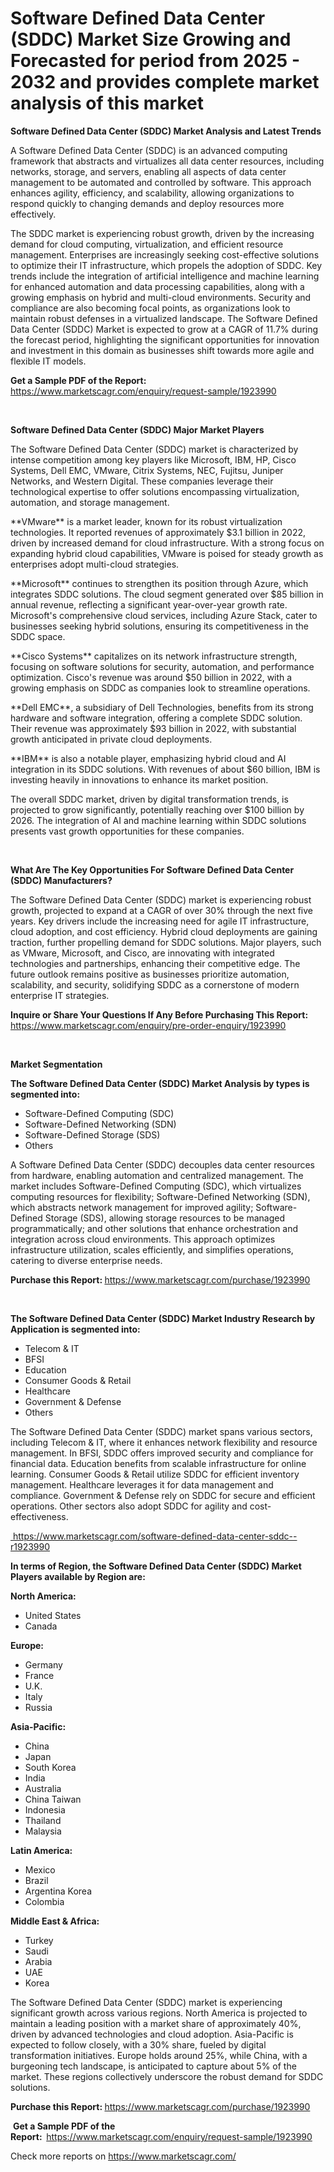 <p><h1>Software Defined Data Center (SDDC) Market Size Growing and Forecasted for period from 2025 - 2032 and provides complete market analysis of this market</h1></p><p><strong>Software Defined Data Center (SDDC) Market Analysis and Latest Trends</strong></p>
<p><p>A Software Defined Data Center (SDDC) is an advanced computing framework that abstracts and virtualizes all data center resources, including networks, storage, and servers, enabling all aspects of data center management to be automated and controlled by software. This approach enhances agility, efficiency, and scalability, allowing organizations to respond quickly to changing demands and deploy resources more effectively.</p><p>The SDDC market is experiencing robust growth, driven by the increasing demand for cloud computing, virtualization, and efficient resource management. Enterprises are increasingly seeking cost-effective solutions to optimize their IT infrastructure, which propels the adoption of SDDC. Key trends include the integration of artificial intelligence and machine learning for enhanced automation and data processing capabilities, along with a growing emphasis on hybrid and multi-cloud environments. Security and compliance are also becoming focal points, as organizations look to maintain robust defenses in a virtualized landscape. The Software Defined Data Center (SDDC) Market is expected to grow at a CAGR of 11.7% during the forecast period, highlighting the significant opportunities for innovation and investment in this domain as businesses shift towards more agile and flexible IT models.</p></p>
<p><strong>Get a Sample PDF of the Report:&nbsp;</strong> <a href="https://www.marketscagr.com/enquiry/request-sample/1923990?utm_campaign=1998&utm_medium=2&utm_source=Github&utm_content=ia&utm_term=14012025&utm_id=software-defined-data-center-sddc">https://www.marketscagr.com/enquiry/request-sample/1923990</a></p>
<p>&nbsp;</p>
<p><strong>Software Defined Data Center (SDDC) Major Market Players</strong></p>
<p><p>The Software Defined Data Center (SDDC) market is characterized by intense competition among key players like Microsoft, IBM, HP, Cisco Systems, Dell EMC, VMware, Citrix Systems, NEC, Fujitsu, Juniper Networks, and Western Digital. These companies leverage their technological expertise to offer solutions encompassing virtualization, automation, and storage management.</p><p>**VMware** is a market leader, known for its robust virtualization technologies. It reported revenues of approximately $3.1 billion in 2022, driven by increased demand for cloud infrastructure. With a strong focus on expanding hybrid cloud capabilities, VMware is poised for steady growth as enterprises adopt multi-cloud strategies.</p><p>**Microsoft** continues to strengthen its position through Azure, which integrates SDDC solutions. The cloud segment generated over $85 billion in annual revenue, reflecting a significant year-over-year growth rate. Microsoft's comprehensive cloud services, including Azure Stack, cater to businesses seeking hybrid solutions, ensuring its competitiveness in the SDDC space.</p><p>**Cisco Systems** capitalizes on its network infrastructure strength, focusing on software solutions for security, automation, and performance optimization. Cisco's revenue was around $50 billion in 2022, with a growing emphasis on SDDC as companies look to streamline operations.</p><p>**Dell EMC**, a subsidiary of Dell Technologies, benefits from its strong hardware and software integration, offering a complete SDDC solution. Their revenue was approximately $93 billion in 2022, with substantial growth anticipated in private cloud deployments.</p><p>**IBM** is also a notable player, emphasizing hybrid cloud and AI integration in its SDDC solutions. With revenues of about $60 billion, IBM is investing heavily in innovations to enhance its market position.</p><p>The overall SDDC market, driven by digital transformation trends, is projected to grow significantly, potentially reaching over $100 billion by 2026. The integration of AI and machine learning within SDDC solutions presents vast growth opportunities for these companies.</p></p>
<p>&nbsp;</p>
<p><strong>What Are The Key Opportunities For Software Defined Data Center (SDDC) Manufacturers?</strong></p>
<p><p>The Software Defined Data Center (SDDC) market is experiencing robust growth, projected to expand at a CAGR of over 30% through the next five years. Key drivers include the increasing need for agile IT infrastructure, cloud adoption, and cost efficiency. Hybrid cloud deployments are gaining traction, further propelling demand for SDDC solutions. Major players, such as VMware, Microsoft, and Cisco, are innovating with integrated technologies and partnerships, enhancing their competitive edge. The future outlook remains positive as businesses prioritize automation, scalability, and security, solidifying SDDC as a cornerstone of modern enterprise IT strategies.</p></p>
<p><strong>Inquire or Share Your Questions If Any Before Purchasing This Report:</strong> <a href="https://www.marketscagr.com/enquiry/pre-order-enquiry/1923990?utm_campaign=1998&utm_medium=2&utm_source=Github&utm_content=ia&utm_term=14012025&utm_id=software-defined-data-center-sddc">https://www.marketscagr.com/enquiry/pre-order-enquiry/1923990</a></p>
<p>&nbsp;</p>
<p><strong>Market Segmentation</strong></p>
<p><strong>The Software Defined Data Center (SDDC) Market Analysis by types is segmented into:</strong></p>
<p><ul><li>Software-Defined Computing (SDC)</li><li>Software-Defined Networking (SDN)</li><li>Software-Defined Storage (SDS)</li><li>Others</li></ul></p>
<p><p>A Software Defined Data Center (SDDC) decouples data center resources from hardware, enabling automation and centralized management. The market includes Software-Defined Computing (SDC), which virtualizes computing resources for flexibility; Software-Defined Networking (SDN), which abstracts network management for improved agility; Software-Defined Storage (SDS), allowing storage resources to be managed programmatically; and other solutions that enhance orchestration and integration across cloud environments. This approach optimizes infrastructure utilization, scales efficiently, and simplifies operations, catering to diverse enterprise needs.</p></p>
<p><strong>Purchase this Report:&nbsp;</strong><a href="https://www.marketscagr.com/purchase/1923990?utm_campaign=1998&utm_medium=2&utm_source=Github&utm_content=ia&utm_term=14012025&utm_id=software-defined-data-center-sddc">https://www.marketscagr.com/purchase/1923990</a></p>
<p>&nbsp;</p>
<p><strong>The Software Defined Data Center (SDDC) Market Industry Research by Application is segmented into:</strong></p>
<p><ul><li>Telecom & IT</li><li>BFSI</li><li>Education</li><li>Consumer Goods & Retail</li><li>Healthcare</li><li>Government & Defense</li><li>Others</li></ul></p>
<p><p>The Software Defined Data Center (SDDC) market spans various sectors, including Telecom & IT, where it enhances network flexibility and resource management. In BFSI, SDDC offers improved security and compliance for financial data. Education benefits from scalable infrastructure for online learning. Consumer Goods & Retail utilize SDDC for efficient inventory management. Healthcare leverages it for data management and compliance. Government & Defense rely on SDDC for secure and efficient operations. Other sectors also adopt SDDC for agility and cost-effectiveness.</p></p>
<p><a href="https://www.marketscagr.com/software-defined-data-center-sddc--r1923990?utm_campaign=1998&utm_medium=2&utm_source=Github&utm_content=ia&utm_term=14012025&utm_id=software-defined-data-center-sddc">&nbsp;https://www.marketscagr.com/software-defined-data-center-sddc--r1923990</a></p>
<p><strong>In terms of Region, the Software Defined Data Center (SDDC) Market Players available by Region are:</strong></p>
<p>
    <p> <strong> North America: </strong>
        <ul>
            <li>United States</li>
            <li>Canada</li>
        </ul>
        </p> 
    <p> <strong> Europe: </strong>
        <ul>
            <li>Germany</li>
            <li>France</li>
            <li>U.K.</li>
            <li>Italy</li>
            <li>Russia</li>
        </ul>
        </p> 
    <p> <strong> Asia-Pacific: </strong>
        <ul>
            <li>China</li>
            <li>Japan</li>
            <li>South Korea</li>
            <li>India</li>
            <li>Australia</li>
            <li>China Taiwan</li>
            <li>Indonesia</li>
            <li>Thailand</li>
            <li>Malaysia</li>
        </ul>
        </p> 
    <p> <strong> Latin America: </strong>
        <ul>
            <li>Mexico</li>
            <li>Brazil</li>
            <li>Argentina Korea</li>
            <li>Colombia</li>
        </ul>
        </p> 
    <p> <strong> Middle East & Africa: </strong>
        <ul>
            <li>Turkey</li>
            <li>Saudi</li>
            <li>Arabia</li>
            <li>UAE</li>
            <li>Korea</li>
        </ul>
    </p>
    </p>
<p><p>The Software Defined Data Center (SDDC) market is experiencing significant growth across various regions. North America is projected to maintain a leading position with a market share of approximately 40%, driven by advanced technologies and cloud adoption. Asia-Pacific is expected to follow closely, with a 30% share, fueled by digital transformation initiatives. Europe holds around 25%, while China, with a burgeoning tech landscape, is anticipated to capture about 5% of the market. These regions collectively underscore the robust demand for SDDC solutions.</p></p>
<p><strong>Purchase this Report: </strong><a href="https://www.marketscagr.com/purchase/1923990?utm_campaign=1998&utm_medium=2&utm_source=Github&utm_content=ia&utm_term=14012025&utm_id=software-defined-data-center-sddc">https://www.marketscagr.com/purchase/1923990</a></p>
<p>&nbsp;<strong>Get a Sample PDF of the Report:&nbsp;&nbsp;</strong><a href="https://www.marketscagr.com/enquiry/request-sample/1923990?utm_campaign=1998&utm_medium=2&utm_source=Github&utm_content=ia&utm_term=14012025&utm_id=software-defined-data-center-sddc">https://www.marketscagr.com/enquiry/request-sample/1923990</a></p>
<p><strong></strong></p>
<p>Check more reports on <a href="https://www.marketscagr.com/?utm_campaign=1998&utm_medium=2&utm_source=Github&utm_content=ia&utm_term=14012025&utm_id=software-defined-data-center-sddc">https://www.marketscagr.com/</a></p>
